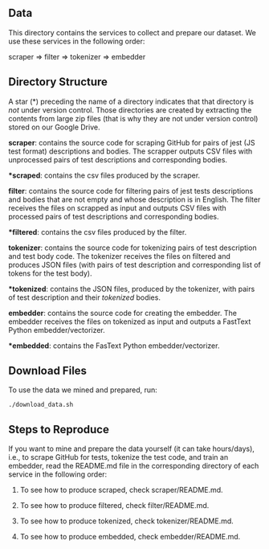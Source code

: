 ## Data

This directory contains the services to collect and prepare our dataset. We use these services in the following order:

scraper => filter => tokenizer => embedder

## Directory Structure

A star (*) preceding the name of a directory indicates that that directory is *not* under version control. Those directories are created by extracting the contents from large zip files (that is why they are not under version control) stored on our Google Drive.

<b>scraper</b>: contains the source code for scraping GitHub for pairs of jest (JS test format) descriptions and bodies. The scrapper outputs CSV files with unprocessed pairs of test descriptions and corresponding bodies.

<b>*scraped</b>: contains the csv files produced by the scraper.

<b>filter</b>: contains the source code for filtering pairs of jest tests descriptions and bodies that are not empty and whose description is in English. The filter receives the files on scrapped as input and outputs CSV files with processed pairs of test descriptions and corresponding bodies.

<b>*filtered</b>: contains the csv files produced by the filter.

<b>tokenizer</b>: contains the source code for tokenizing pairs of test description and test body code. The tokenizer receives the files on filtered and produces JSON files (with pairs of test description and corresponding list of tokens for the test body). 

<b>*tokenized</b>: contains the JSON files, produced by the tokenizer, with pairs of test description and their *tokenized* bodies.

<b>embedder</b>: contains the source code for creating the embedder. The embedder receives the files on tokenized as input and outputs a FastText Python embedder/vectorizer.

<b>*embedded</b>: contains the FasText Python embedder/vectorizer. 

## Download Files

To use the data we mined and prepared, run:

```
./download_data.sh
```

## Steps to Reproduce

If you want to mine and prepare the data yourself (it can take hours/days), i.e., to scrape GitHub for tests, tokenize the test code, and train an embedder, read the README.md file in the corresponding directory of each service in the following order:

1. To see how to produce scraped, check scraper/README.md.

2. To see how to produce filtered, check filter/README.md.

3. To see how to produce tokenized, check tokenizer/README.md.

4. To see how to produce embedded, check embedder/README.md.







